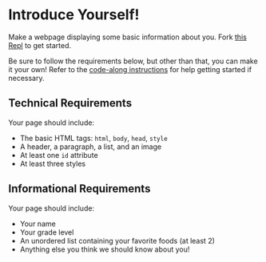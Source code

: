 # Introduce Yourself!
Make a webpage displaying some basic information about you. Fork [this Repl](https://replit.com/@HylandOutreach/EmptyWeb) to get started.

Be sure to follow the requirements below, but other than that, you can make it your own! Refer to the [code-along instructions](HtmlCssReviewCodeAlong.md) for help getting started if necessary.

## Technical Requirements
Your page should include:
- The basic HTML tags: `html`, `body`, `head`, `style`
- A header, a paragraph, a list, and an image
- At least one `id` attribute
- At least three styles

## Informational Requirements
Your page should include:
- Your name
- Your grade level
- An unordered list containing your favorite foods (at least 2)
- Anything else you think we should know about you!
